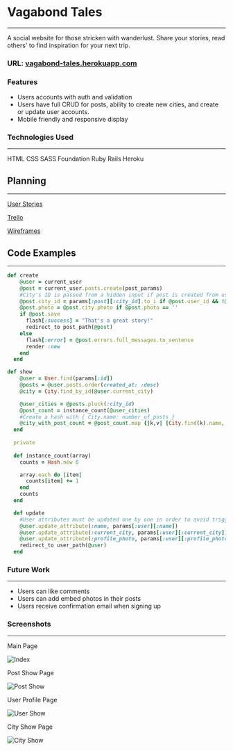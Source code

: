 # Vagabond Tales
___
A social website for those stricken with wanderlust. Share your stories, read others' to find inspiration for your next trip.

### URL: [vagabond-tales.herokuapp.com](https://join-in-app.herokuapp.com/)

### Features
* Users accounts with auth and validation
* Users have full CRUD for posts, ability to create new cities, and create or update user accounts.
* Mobile friendly and responsive display


### Technologies Used
___
HTML
CSS
SASS
Foundation
Ruby
Rails
Heroku

## Planning
___
[User Stories](https://github.com/Brikky/project-vagabond/blob/master/user-stories.md)

[Trello](https://trello.com/b/LCe12qhv)

[Wireframes](https://github.com/Brikky/project-vagabond/blob/master/wireframes.png)

## Code Examples
___

```Ruby
def create
    @user = current_user
    @post = current_user.posts.create(post_params)
    #City's ID is passed from a hidden input if post is created from user's profile page
    @post.city_id = params[:post][:city_id].to_i if @post.user_id && !@post.city_id
    @post.photo = @post.city.photo if @post.photo == ''
    if @post.save
      flash[:success] = "That's a great story!"
      redirect_to post_path(@post)
    else
      flash[:error] = @post.errors.full_messages.to_sentence
      render :new
    end
  end
```

```Ruby
def show
    @user = User.find(params[:id])
    @posts = @user.posts.order(created_at: :desc)
    @city = City.find_by_id(@user.current_city)

    @user_cities = @posts.pluck(:city_id)
    @post_count = instance_count(@user_cities)
    #Create a hash with { City.name: number_of_posts }
    @city_with_post_count = @post_count.map {|k,v| [City.find(k).name, v]}.to_h
  end
  
  private
  
  def instance_count(array)
    counts = Hash.new 0

    array.each do |item|
      counts[item] += 1
    end
    counts
  end
```
```Ruby
  def update
    #User attributes must be updated one by one in order to avoid triggering validations
    @user.update_attribute(:name, params[:user][:name])
    @user.update_attribute(:current_city, params[:user][:current_city])
    @user.update_attribute(:profile_photo, params[:user][:profile_photo])
    redirect_to user_path(@user)
  end
```

### Future Work
___
* Users can like comments
* Users can add embed photos in their posts
* Users receive confirmation email when signing up

### Screenshots
___
Main Page

![Index](http://i.imgur.com/QPUkh9T.png)

Post Show Page

![Post Show](http://i.imgur.com/ljobHJW.png)

User Profile Page

![User Show](http://i.imgur.com/Lm7MOSH.png)

City Show Page

![City Show](http://i.imgur.com/vz5uXj7.png)
